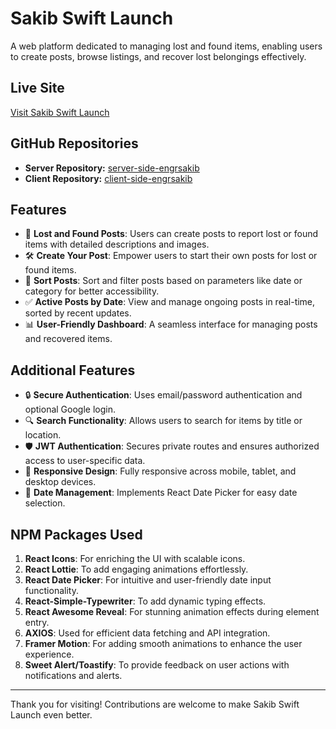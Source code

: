 # Sakib Swift Launch

A web platform dedicated to managing lost and found items, enabling users to create posts, browse listings, and recover lost belongings effectively.

## Live Site
[Visit Sakib Swift Launch](https://sakib-welfare-champine.netlify.app/)

## GitHub Repositories
- **Server Repository:** [server-side-engrsakib](https://github.com/programming-hero-web-course2/b10a11-server-side-engrsakib)
- **Client Repository:** [client-side-engrsakib](https://github.com/programming-hero-web-course2/b10a11-client-side-engrsakib)

## Features
- 🌟 **Lost and Found Posts**: Users can create posts to report lost or found items with detailed descriptions and images.
- 🛠 **Create Your Post**: Empower users to start their own posts for lost or found items.
- 🔎 **Sort Posts**: Sort and filter posts based on parameters like date or category for better accessibility.
- ✅ **Active Posts by Date**: View and manage ongoing posts in real-time, sorted by recent updates.
- 📊 **User-Friendly Dashboard**: A seamless interface for managing posts and recovered items.

## Additional Features
- 🔒 **Secure Authentication**: Uses email/password authentication and optional Google login.
- 🔍 **Search Functionality**: Allows users to search for items by title or location.
- 🛡️ **JWT Authentication**: Secures private routes and ensures authorized access to user-specific data.
- 🎨 **Responsive Design**: Fully responsive across mobile, tablet, and desktop devices.
- 📅 **Date Management**: Implements React Date Picker for easy date selection.

## NPM Packages Used
1. **React Icons**: For enriching the UI with scalable icons.  
2. **React Lottie**: To add engaging animations effortlessly.  
3. **React Date Picker**: For intuitive and user-friendly date input functionality.  
4. **React-Simple-Typewriter**: To add dynamic typing effects.  
5. **React Awesome Reveal**: For stunning animation effects during element entry.  
6. **AXIOS**: Used for efficient data fetching and API integration.
7. **Framer Motion**: For adding smooth animations to enhance the user experience.
8. **Sweet Alert/Toastify**: To provide feedback on user actions with notifications and alerts.

---

Thank you for visiting! Contributions are welcome to make Sakib Swift Launch even better.


